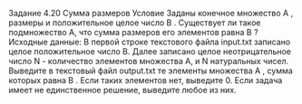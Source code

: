 Задание 4.20
Сумма размеров
Условие
Заданы конечное множество A , размеры и положительное целое число B . Существует ли такое подмножество A, что сумма
размеров его элементов равна B ?
Исходные данные:
В первой строке текстового файла input.txt записано целое положительное число B. 
Далее записано целое неотрицательное число N - количество
элементов множества A, и N натуральных чисел.
Выведите в текстовый файл output.txt те элементы множества A , сумма которых равна B . Если таких элементов нет,
выведите 0. Если задача имеет не единственное решение, выведите любое из них.
